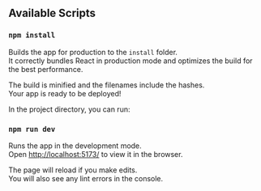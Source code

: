 ## Available Scripts

### `npm install`

Builds the app for production to the `install` folder.\
It correctly bundles React in production mode and optimizes the build for the best performance.

The build is minified and the filenames include the hashes.\
Your app is ready to be deployed!

In the project directory, you can run:

### `npm run dev`

Runs the app in the development mode.\
Open [http://localhost:5173/](http://localhost:5173) to view it in the browser.

The page will reload if you make edits.\
You will also see any lint errors in the console.


